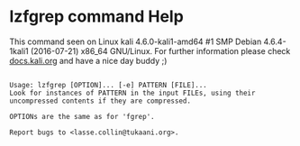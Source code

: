 # lzfgrep command Help
 
 This command seen on Linux kali 4.6.0-kali1-amd64 #1 SMP Debian 4.6.4-1kali1 (2016-07-21) x86_64 GNU/Linux. For further information please check [docs.kali.org](docs.kali.org) and have a nice day buddy ;) 

~~~

Usage: lzfgrep [OPTION]... [-e] PATTERN [FILE]...
Look for instances of PATTERN in the input FILEs, using their
uncompressed contents if they are compressed.

OPTIONs are the same as for 'fgrep'.

Report bugs to <lasse.collin@tukaani.org>.

~~~
